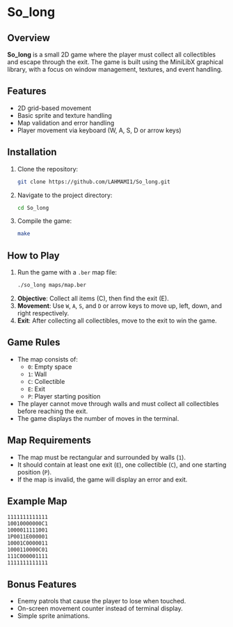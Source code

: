 # So_long

## Overview
**So_long** is a small 2D game where the player must collect all collectibles and escape through the exit. The game is built using the MiniLibX graphical library, with a focus on window management, textures, and event handling.

## Features
- 2D grid-based movement
- Basic sprite and texture handling
- Map validation and error handling
- Player movement via keyboard (W, A, S, D or arrow keys)

## Installation
1. Clone the repository:
    ```bash
    git clone https://github.com/LAHMAMI1/So_long.git
    ```
2. Navigate to the project directory:
    ```bash
    cd So_long
    ```
3. Compile the game:
    ```bash
    make
    ```

## How to Play
1. Run the game with a `.ber` map file:
    ```bash
    ./so_long maps/map.ber
    ```
2. **Objective**: Collect all items (C), then find the exit (E).
3. **Movement**: Use `W`, `A`, `S`, and `D` or arrow keys to move up, left, down, and right respectively.
4. **Exit**: After collecting all collectibles, move to the exit to win the game.

## Game Rules
- The map consists of:
    - `0`: Empty space
    - `1`: Wall
    - `C`: Collectible
    - `E`: Exit
    - `P`: Player starting position
- The player cannot move through walls and must collect all collectibles before reaching the exit.
- The game displays the number of moves in the terminal.

## Map Requirements
- The map must be rectangular and surrounded by walls (`1`).
- It should contain at least one exit (`E`), one collectible (`C`), and one starting position (`P`).
- If the map is invalid, the game will display an error and exit.

## Example Map
```bash
1111111111111
10010000000C1
1000011111001
1P0011E000001
10001C0000011
1000110000C01
111C000001111
1111111111111
```

## Bonus Features
- Enemy patrols that cause the player to lose when touched.
- On-screen movement counter instead of terminal display.
- Simple sprite animations.
